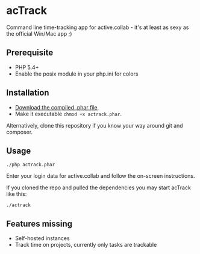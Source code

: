 # acTrack
Command line time-tracking app for active.collab - it's at least as sexy as the official Win/Mac app ;)

## Prerequisite

- PHP 5.4+
- Enable the posix module in your php.ini for colors

## Installation

 - [Download the compiled .phar file](https://github.com/saibotd/acTrack/raw/master/dist/actrack.phar).
 - Make it executable `chmod +x actrack.phar`.

Alternatively, clone this repository if you know your way around git and composer.

## Usage

    ./php actrack.phar

Enter your login data for active.collab and follow the on-screen instructions.

If you cloned the repo and pulled the dependencies you may start acTrack like this:

    ./actrack

## Features missing

- Self-hosted instances
- Track time on projects, currently only tasks are trackable
